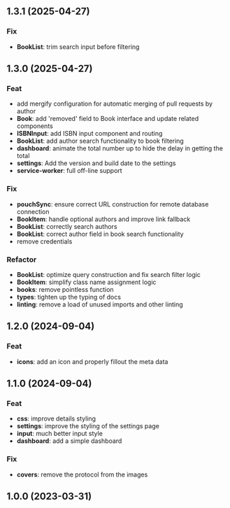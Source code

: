 ## 1.3.1 (2025-04-27)

### Fix

- **BookList**: trim search input before filtering

## 1.3.0 (2025-04-27)

### Feat

- add mergify configuration for automatic merging of pull requests by author
- **Book**: add 'removed' field to Book interface and update related components
- **ISBNInput**: add ISBN input component and routing
- **BookList**: add author search functionality to book filtering
- **dashboard**: animate the total number up to hide the delay in getting the total
- **settings**: Add the version and build date to the settings
- **service-worker**: full off-line support

### Fix

- **pouchSync**: ensure correct URL construction for remote database connection
- **BookItem**: handle optional authors and improve link fallback
- **BookList**: correctly search authors
- **BookList**: correct author field in book search functionality
- remove credentials

### Refactor

- **BookList**: optimize query construction and fix search filter logic
- **BookItem**: simplify class name assignment logic
- **books**: remove pointless function
- **types**: tighten up the typing of docs
- **linting**: remove a load of unused imports and other linting

## 1.2.0 (2024-09-04)

### Feat

- **icons**: add an icon and properly fillout the meta data

## 1.1.0 (2024-09-04)

### Feat

- **css**: improve details styling
- **settings**: improve the styling of the settings page
- **input**: much better input style
- **dashboard**: add a simple dashboard

### Fix

- **covers**: remove the protocol from the images

## 1.0.0 (2023-03-31)
